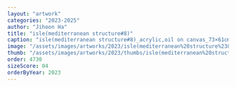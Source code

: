 ```yaml
---
layout: "artwork"
categories: "2023-2025"
author: "Jihoon Ha"
title: "isle(mediterranean structure#8)"
caption: "isle(mediterranean structure#8)_acrylic,oil on canvas_73×61㎝_2023"
image: "/assets/images/artworks/2023/isle(mediterranean%20structure%238)%20acrylic%2Coil%20on%20canvas%2073x61cm%202023.jpg"
thumb: "/assets/images/artworks/2023/thumbs/isle(mediterranean%20structure%238)%20acrylic%2Coil%20on%20canvas%2073x61cm%202023.jpg"
order: 4730
sizeScore: 04
orderByYear: 2023
---
```

